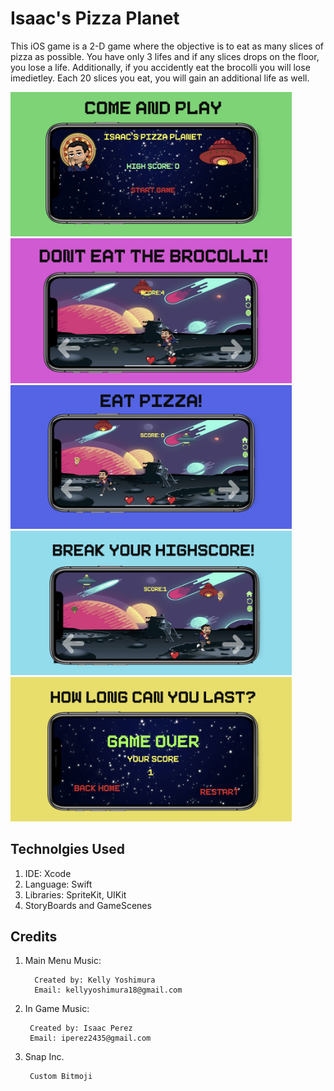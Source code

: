 # Isaac's Pizza Planet
This iOS game is a 2-D game where the objective is to eat as 
many slices of pizza as possible. You have only 3 lifes and if any slices 
drops on the floor, you lose a life. Additionally, if you accidently eat 
the brocolli you will lose imedietley. Each 20 slices you eat, you will 
gain an additional life as well.


<p float="left">
<img width= 450 src = images/intro.png>
<img  width= 450 src = "images/dont.png">
<img width= 450 src = images/pizza.png>
<img width= 450 src = images/high.png>
<img width= 450 src = images/exit.png>
</p>


## Technolgies Used
1. IDE: Xcode
2. Language: Swift
3. Libraries: SpriteKit, UIKit
4. StoryBoards and GameScenes

## Credits
1. Main Menu Music: 
        
         Created by: Kelly Yoshimura
         Email: kellyyoshimura18@gmail.com
2. In Game Music:

        Created by: Isaac Perez
        Email: iperez2435@gmail.com
3. Snap Inc.
        
        Custom Bitmoji

